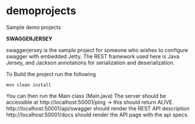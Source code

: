 # demoprojects
Sample demo projects

**SWAGGERJERSEY**

swaggerjersey is the sample project for someone who wishes to configure swagger with embedded Jetty. 
The REST framework used here is Java Jersey, and Jackson annotations for serialization and deserialization.

To Build the project run the following

`mvn clean install`

You can then run the Main class (Main.java)
The server should be accessible at http://localhost:50001/ping -> this should return ALIVE.
http://localhost:50001/api/swagger should render the REST API description
http://localhost:50001/docs should render the API page with the api specs.
